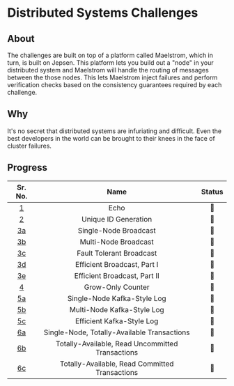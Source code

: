 # Distributed Systems Challenges

## About

The challenges are built on top of a platform called Maelstrom, which in turn, is built on Jepsen.
This platform lets you build out a "node" in your distributed system and Maelstrom will handle the routing of messages between the those nodes.
This lets Maelstrom inject failures and perform verification checks based on the consistency guarantees required by each challenge.

## Why

It's no secret that distributed systems are infuriating and difficult.
Even the best developers in the world can be brought to their knees in the face of cluster failures.

## Progress

|Sr. No. |Name |Status|
|:---:|:---:|:---:|
|[1](https://fly.io/dist-sys/1) |Echo |🌟 |
|[2](https://fly.io/dist-sys/2/) |Unique ID Generation |🌟 |
|[3a](https://fly.io/dist-sys/3a/) |Single-Node Broadcast |🌟 |
|[3b](https://fly.io/dist-sys/3b/) |Multi-Node Broadcast |🌟 |
|[3c](https://fly.io/dist-sys/3c/) |Fault Tolerant Broadcast |🌟 |
|[3d](https://fly.io/dist-sys/3d/) |Efficient Broadcast, Part I |🌟 |
|[3e](https://fly.io/dist-sys/3e/) |Efficient Broadcast, Part II |🌟 |
|[4](https://fly.io/dist-sys/4/) |Grow-Only Counter |🌟 |
|[5a](https://fly.io/dist-sys/5a/) |Single-Node Kafka-Style Log |🌟 |
|[5b](https://fly.io/dist-sys/5b/) |Multi-Node Kafka-Style Log |🌟 |
|[5c](https://fly.io/dist-sys/5c/) |Efficient Kafka-Style Log |🌟 |
|[6a](https://fly.io/dist-sys/6a/) |Single-Node, Totally-Available Transactions |🌟 |
|[6b](https://fly.io/dist-sys/6b/) |Totally-Available, Read Uncommitted Transactions |🌟 |
|[6c](https://fly.io/dist-sys/6c/) |Totally-Available, Read Committed Transactions |🌟 |
